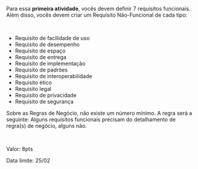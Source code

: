 <p>Para essa <b>primeira atividade</b>, vocês devem definir 7 requisitos funcionais. Além disso, vocês devem criar um Requisito Não-Funcional de cada tipo:</p><br/>
<ul>
  <li>Requisito de facilidade de uso</li>
  <li>Requisito de desempenho</li>
  <li>Requisito de espaço</li>
  <li>Requisito de entrega</li>
  <li>Requisito de implementação</li>
  <li>Requisito de padrões</li>
  <li>Requisito de interoperabilidade</li>
  <li>Requisito ético</li>
  <li>Requisito legal</li>
  <li>Requisito de privacidade</li>
  <li>Requisito de segurança</li>
</ul>
<p>Sobre as Regras de Negócio, não existe um número mínimo. A regra será a seguinte: Alguns requisitos funcionais precisam do detalhamento de regra(s) de negócio, alguns não.</p>
<br/>
<p>Valor: 8pts</p>
<p>Data limite: 25/02</p>

